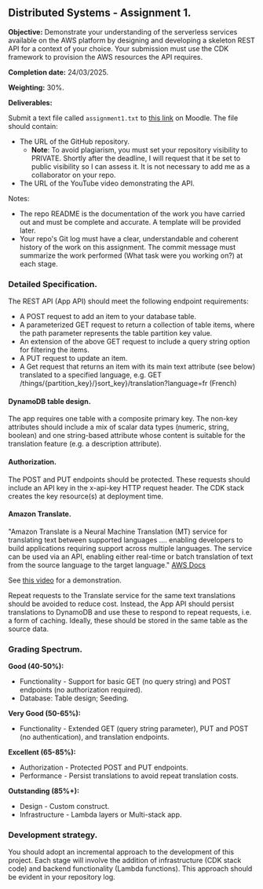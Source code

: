 ## Distributed Systems - Assignment 1.

__Objective:__ Demonstrate your understanding of the serverless services available on the AWS platform by designing and developing a skeleton REST API for a context of your choice. Your submission must use the CDK framework to provision the AWS resources the API requires. 

__Completion date:__ 24/03/2025.

__Weighting:__ 30%.

__Deliverables:__

Submit a text file called `assignment1.txt` to [this link][moodle] on Moodle. The file should contain:
   + The URL of the GitHub repository. 
      + __Note__: To avoid plagiarism, you must set your repository visibility to PRIVATE. Shortly after the deadline, I will request that it be set to public visibility so I can assess it. It is not necessary to add me as a collaborator on your repo.
   + The URL of the YouTube video demonstrating the API. 
   
Notes:
+ The repo README is the documentation of the work you have carried out and must be complete and accurate. A template will be provided later.
+ Your repo's Git log must have a clear, understandable and coherent history of the work on this assignment. The commit message must summarize the work performed (What task were you working on?) at each stage.

### Detailed Specification.

The REST API (App API) should meet the following endpoint requirements:

+ A POST request to add an item to your database table.
+ A parameterized GET request to return a collection of table items, where the path parameter represents the table partition key value. 
+ An extension of the above GET request to include a query string option for filtering the items. 
+ A PUT request to update an item.
+ A Get request that returns an item with its main text attribute (see below) translated to a specified language, e.g. GET /things/{partition_key}/}sort_key}/translation?language=fr (French)

#### DynamoDB table design.
The app requires one table with a composite primary key. The non-key attributes should include a mix of scalar data types (numeric, string, boolean) and one string-based attribute whose content is suitable for the translation feature (e.g. a description attribute).

#### Authorization.
The POST and PUT endpoints should be protected. These requests should include an API key in the x-api-key HTTP request header. The CDK stack creates the key resource(s) at deployment time. 

#### Amazon Translate.
"Amazon Translate is a Neural Machine Translation (MT) service for translating text between supported languages .... enabling developers to build applications requiring support across multiple languages. The service can be used via an API, enabling either real-time or batch translation of text from the source language to the target language." [AWS Docs][translate]

See [this video][demo] for a demonstration.

Repeat requests to the Translate service for the same text translations should be avoided to reduce cost. Instead, the App API should persist translations to DynamoDB and use these to respond to repeat requests, i.e. a form of caching. Ideally, these should be stored in the same table as the source data.

### Grading Spectrum.

__Good (40-50%):__

+ Functionality - Support for basic GET (no query string) and POST endpoints (no authorization required).
+ Database: Table design; Seeding.

__Very Good (50-65%):__

+ Functionality - Extended GET (query string parameter), PUT and POST (no authentication), and translation endpoints.

__Excellent (65-85%):__

+ Authorization - Protected POST and PUT endpoints.
+ Performance - Persist translations to avoid repeat translation costs.

__Outstanding (85%+):__

+ Design - Custom construct.
+ Infrastructure - Lambda layers or Multi-stack app.

### Development strategy.
You should adopt an incremental approach to the development of this project. Each stage will involve the addition of infrastructure (CDK stack code) and backend functionality (Lambda functions). This approach should be evident in your repository log.

[translate]: https://docs.aws.amazon.com/translate/latest/dg/what-is.html
[demo]: https://completecoding.io/typescript-translation-api/
[moodle]: https://moodle.wit.ie/mod/assign/view.php?id=4472833
